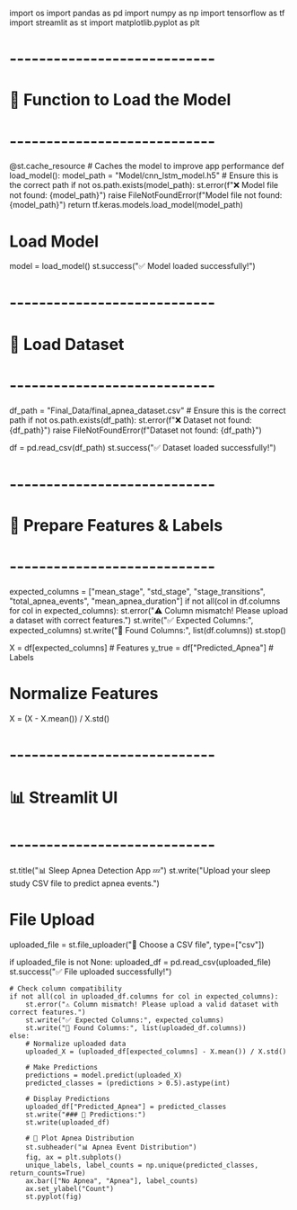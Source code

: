 import os
import pandas as pd
import numpy as np
import tensorflow as tf
import streamlit as st
import matplotlib.pyplot as plt

# ----------------------------
# 📌 Function to Load the Model
# ----------------------------
@st.cache_resource  # Caches the model to improve app performance
def load_model():
    model_path = "Model/cnn_lstm_model.h5"  # Ensure this is the correct path
    if not os.path.exists(model_path):
        st.error(f"❌ Model file not found: {model_path}")
        raise FileNotFoundError(f"Model file not found: {model_path}")
    return tf.keras.models.load_model(model_path)

# Load Model
model = load_model()
st.success("✅ Model loaded successfully!")

# ----------------------------
# 📂 Load Dataset
# ----------------------------
df_path = "Final_Data/final_apnea_dataset.csv"  # Ensure this is the correct path
if not os.path.exists(df_path):
    st.error(f"❌ Dataset not found: {df_path}")
    raise FileNotFoundError(f"Dataset not found: {df_path}")

df = pd.read_csv(df_path)
st.success("✅ Dataset loaded successfully!")

# ----------------------------
# 🎯 Prepare Features & Labels
# ----------------------------
expected_columns = ["mean_stage", "std_stage", "stage_transitions", "total_apnea_events", "mean_apnea_duration"]
if not all(col in df.columns for col in expected_columns):
    st.error("⚠️ Column mismatch! Please upload a dataset with correct features.")
    st.write("✅ Expected Columns:", expected_columns)
    st.write("📌 Found Columns:", list(df.columns))
    st.stop()

X = df[expected_columns]  # Features
y_true = df["Predicted_Apnea"]  # Labels

# Normalize Features
X = (X - X.mean()) / X.std()

# ----------------------------
# 📊 Streamlit UI
# ----------------------------
st.title("📊 Sleep Apnea Detection App 💤")
st.write("Upload your sleep study CSV file to predict apnea events.")

# File Upload
uploaded_file = st.file_uploader("📂 Choose a CSV file", type=["csv"])

if uploaded_file is not None:
    uploaded_df = pd.read_csv(uploaded_file)
    st.success("✅ File uploaded successfully!")

    # Check column compatibility
    if not all(col in uploaded_df.columns for col in expected_columns):
        st.error("⚠️ Column mismatch! Please upload a valid dataset with correct features.")
        st.write("✅ Expected Columns:", expected_columns)
        st.write("📌 Found Columns:", list(uploaded_df.columns))
    else:
        # Normalize uploaded data
        uploaded_X = (uploaded_df[expected_columns] - X.mean()) / X.std()

        # Make Predictions
        predictions = model.predict(uploaded_X)
        predicted_classes = (predictions > 0.5).astype(int)

        # Display Predictions
        uploaded_df["Predicted_Apnea"] = predicted_classes
        st.write("### 📝 Predictions:")
        st.write(uploaded_df)

        # 📌 Plot Apnea Distribution
        st.subheader("📊 Apnea Event Distribution")
        fig, ax = plt.subplots()
        unique_labels, label_counts = np.unique(predicted_classes, return_counts=True)
        ax.bar(["No Apnea", "Apnea"], label_counts)
        ax.set_ylabel("Count")
        st.pyplot(fig)
